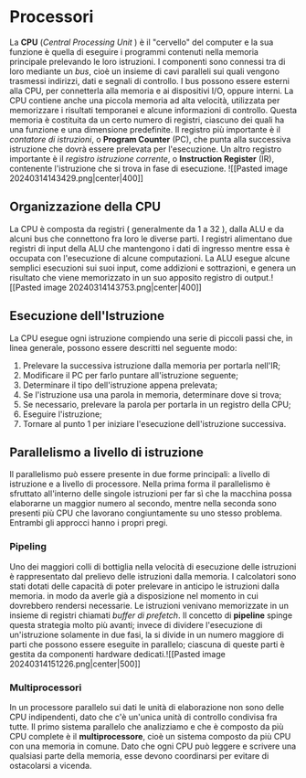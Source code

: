 # Processori
La **CPU** (*Central Processing Unit* ) è il "cervello" del computer e la sua funzione è quella di eseguire i programmi contenuti nella memoria principale prelevando le loro istruzioni. I componenti sono connessi tra di loro mediante un *bus*, cioè un insieme di cavi paralleli sui quali vengono trasmessi indirizzi, dati e segnali di controllo. I bus possono essere esterni alla CPU, per connetterla alla memoria e ai dispositivi I/O, oppure interni.
La CPU contiene anche una piccola memoria ad alta velocità, utilizzata per memorizzare i risultati temporanei e alcune informazioni di controllo. Questa memoria è costituita da un certo numero di registri, ciascuno dei quali ha una funzione e una dimensione predefinite.
Il registro più importante è il *contatore di istruzioni*, o **Program Counter** (PC), che punta alla successiva istruzione che dovrà essere prelevata per l'esecuzione. Un altro registro importante è il *registro istruzione corrente*, o **Instruction Register** (IR), contenente l'istruzione che si trova in fase di esecuzione.
![[Pasted image 20240314143429.png|center|400]]
## Organizzazione della CPU
La CPU è composta da registri ( generalmente da 1 a 32 ), dalla ALU e da alcuni bus che connettono fra loro le diverse parti. I registri alimentano due registri di input della ALU che mantengono i dati di ingresso mentre essa è occupata con l'esecuzione di alcune computazioni.
La ALU esegue alcune semplici esecuzioni sui suoi input, come addizioni e sottrazioni, e genera un risultato che viene memorizzato in un suo apposito registro di output.![[Pasted image 20240314143753.png|center|400]]
## Esecuzione dell'Istruzione
La CPU esegue ogni istruzione compiendo una serie di piccoli passi che, in linea generale, possono essere descritti nel seguente modo:
1. Prelevare la successiva istruzione dalla memoria per portarla nell'IR;
2. Modificare il PC per farlo puntare all'istruzione seguente;
3. Determinare il tipo dell'istruzione appena prelevata;
4. Se l'istruzione usa una parola in memoria, determinare dove si trova;
5. Se necessario, prelevare la parola per portarla in un registro della CPU;
6. Eseguire l'istruzione;
7. Tornare al punto 1 per iniziare l'esecuzione dell'istruzione successiva.
## Parallelismo a livello di istruzione
Il parallelismo può essere presente in due forme principali: a livello di istruzione e a livello di processore. Nella prima forma il parallelismo è sfruttato all'interno delle singole istruzioni per far sì che la macchina possa elaborarne un maggior numero al secondo, mentre nella seconda sono presenti più CPU che lavorano congiuntamente su uno stesso problema. Entrambi gli approcci hanno i propri pregi.
### Pipeling
Uno dei maggiori colli di bottiglia nella velocità di esecuzione delle istruzioni è rappresentato dal prelievo delle istruzioni dalla memoria. I calcolatori sono stati dotati delle capacità di poter prelevare in anticipo le istruzioni dalla memoria. in modo da averle già a disposizione nel momento in cui dovrebbero rendersi necessarie. Le istruzioni venivano memorizzate in un insieme di registri chiamati *buffer di prefetch*. Il concetto di **pipeline** spinge questa strategia molto più avanti; invece di dividere l'esecuzione di un'istruzione solamente in due fasi, la si divide in un numero maggiore di parti che possono essere eseguite in parallelo; ciascuna di queste parti è gestita da componenti hardware dedicati.![[Pasted image 20240314151226.png|center|500]]
### Multiprocessori
In un processore parallelo sui dati le unità di elaborazione non sono delle CPU indipendenti, dato che c'è un'unica unità di controllo condivisa fra tutte. Il primo sistema parallelo che analizziamo e che è composto da più CPU complete è il **multiprocessore**, cioè un sistema composto da più CPU con una memoria in comune. Dato che ogni CPU può leggere e scrivere una qualsiasi parte della memoria, esse devono coordinarsi per evitare di ostacolarsi a vicenda.